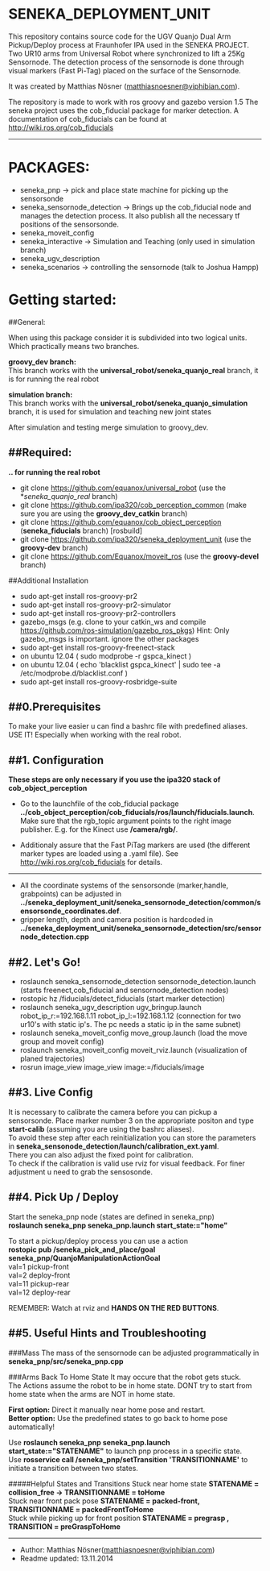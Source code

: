 SENEKA_DEPLOYMENT_UNIT
======================
This repository contains source code for the UGV Quanjo Dual Arm Pickup/Deploy process at Fraunhofer IPA used in the SENEKA PROJECT. Two UR10 arms from Universal Robot where synchronized to lift a 25Kg Sensornode. The detection process of the sensornode is done through visual markers (Fast Pi-Tag) placed on the surface of the Sensornode.

It was created by Matthias Nösner (matthiasnoesner@viphibian.com).

The repository is made to work with ros groovy and gazebo version 1.5
The seneka project uses the cob_fiducial package for marker detection. A documentation of cob_fiducials can be found at http://wiki.ros.org/cob_fiducials

----------------------------------------------------------------------

PACKAGES:
=========
* seneka_pnp -> pick and place state machine for picking up the sensorsonde
* seneka_sensornode_detection -> Brings up the cob_fiducial node and manages the detection process. It also publish all the necessary tf positions of the sensorsonde.
* seneka_moveit_config
* seneka_interactive -> Simulation and Teaching (only used in simulation branch)
* seneka\_ugv\_description
* seneka\_scenarios -> controlling the sensornode (talk to Joshua Hampp)

Getting started:
=========

##General:

When using this package consider it is subdivided into two logical units. Which practically means two branches.

**groovy\_dev branch:**  
This branch works with the **universal\_robot/seneka\_quanjo\_real** branch, it is for running the real robot

**simulation branch:**  
This branch works with the **universal\_robot/seneka\_quanjo\_simulation** branch, it is used for simulation and teaching new joint states


After simulation and testing merge simulation to groovy_dev.

##Required:
---------
**.. for running the real robot**

* git clone https://github.com/equanox/universal_robot  (use the **seneka_quanjo_real* branch) 
* git clone https://github.com/ipa320/cob_perception_common (make sure you are using the **groovy_dev_catkin** branch) 
* git clone https://github.com/equanox/cob_object_perception (**seneka_fiducials** branch) [rosbuild]
* git clone https://github.com/ipa320/seneka_deployment_unit (use the **groovy-dev** branch)
* git clone https://github.com/Equanox/moveit_ros (use the **groovy-devel** branch)

##Additional Installation
* sudo apt-get install ros-groovy-pr2
* sudo apt-get install ros-groovy-pr2-simulator
* sudo apt-get install ros-groovy-pr2-controllers
* gazebo_msgs (e.g. clone to your catkin\_ws and compile  https://github.com/ros-simulation/gazebo_ros_pkgs) Hint: Only gazebo_msgs is important. ignore the other packages
* sudo apt-get install ros-groovy-freenect-stack
* on ubuntu 12.04 ( sudo modprobe -r gspca_kinect )
* on ubuntu 12.04 ( echo 'blacklist gspca_kinect' | sudo tee -a /etc/modprobe.d/blacklist.conf )
* sudo apt-get install ros-groovy-rosbridge-suite

##0.Prerequisites
---------------------------------------------------------------------
To make your live easier u can find a bashrc file with predefined aliases. USE IT! Especially when working with the real robot.

##1. Configuration
---------------------------------------------------------------------
**These steps are only necessary if you use the ipa320 stack of cob_object_perception**

* Go to the launchfile of the cob_fiducial package **../cob_object_perception/cob_fiducials/ros/launch/fiducials.launch**.
Make sure that the rgb_topic argument points to the right image publisher.
E.g. for the Kinect use **/camera/rgb/**.

* Additionaly assure that the Fast PiTag markers are used (the different marker types are loaded using a .yaml file). See http://wiki.ros.org/cob_fiducials for details.

---------------------------------------------------------------------
* All the coordinate systems of the sensorsonde (marker,handle, grabpoints) can be adjusted in **../seneka_deployment_unit/seneka_sensornode_detection/common/sensorsonde_coordinates.def**.
* gripper length, depth and camera position is hardcoded in **../seneka_deployment_unit/seneka_sensornode_detection/src/sensornode_detection.cpp**

##2. Let's Go!
---------------------------------------------------------------------
* roslaunch seneka_sensornode_detection sensornode_detection.launch (starts freenect,cob_fiducial and sensornode_detection nodes)
* rostopic hz /fiducials/detect_fiducials (start marker detection)
* roslaunch seneka_ugv_description ugv_bringup.launch robot_ip_r:=192.168.1.11 robot_ip_l:=192.168.1.12 (connection for two ur10's with static ip's. The pc needs a static ip in the same subnet)
* roslaunch seneka_moveit_config move_group.launch (load the move group and moveit config)
* roslaunch seneka_moveit_config moveit_rviz.launch (visualization of planed trajectories)
* rosrun image_view image_view image:=/fiducials/image

##3. Live Config
----------------------------------------------
It is necessary to calibrate the camera before you can pickup a sensorsonde.
Place marker number 3 on the appropriate positon and type **start-calib** (assuming you are using the bashrc aliases).  
To avoid these step after each reinitialization you can store the parameters in **seneka\_sensonode\_detection/launch/calibration\_ext.yaml**.   
There you can also adjust the fixed point for calibration.  
To check if the calibration is valid use rviz for visual feedback. For finer adjustment u need to grab the sensosonde.  

##4. Pick Up / Deploy
---------------------------------------------------------------------
Start the seneka_pnp node (states are defined in seneka_pnp)  
**roslaunch seneka_pnp seneka_pnp.launch start_state:="home"**

To start a pickup/deploy process you can use a action   
**rostopic pub /seneka_pick_and_place/goal seneka_pnp/QuanjoManipulationActionGoal**  
val=1  pickup-front  
val=2  deploy-front  
val=11 pickup-rear   
val=12 deploy-rear  

REMEMBER: Watch at rviz and **HANDS ON THE RED BUTTONS**.

##5. Useful Hints and Troubleshooting
------------------------------------------------------

###Mass
The mass of the sensornode can be adjusted programmatically in **seneka_pnp/src/seneka_pnp.cpp**


###Arms Back To Home State
It may occure that the robot gets stuck.  
The Actions assume the robot to be in home state. DONT try to start from home state when the arms are NOT in home state.

**First option:** Direct it manually near home pose and restart.  
**Better option:** Use the predefined states to go back to home pose automatically!

Use **roslaunch seneka\_pnp seneka\_pnp.launch start\_state:="STATENAME"** to launch pnp process in a specific state.  
Use **rosservice call /seneka\_pnp/setTransition 'TRANSITIONNAME'**  to initiate a transition between two states.

#####Helpful States and Transitions
Stuck near home state **STATENAME = collision\_free -> TRANSITIONNAME = toHome**  
Stuck near front pack pose  **STATENAME = packed-front, TRANSITIONNAME = packedFrontToHome**  
Stuck while picking up for front position **STATENAME = pregrasp , TRANSITION = preGraspToHome**

---------------------------------------------------------------------

* Author: Matthias Nösner(matthiasnoesner@viphibian.com)
* Readme updated: 13.11.2014

